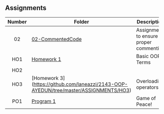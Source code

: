 ## Assignments

| Number | Folder                              | Description                            |
| :----: | ----------------------------------- | -------------------------------------- |
| 02     | [02-CommentedCode](https://github.com/laneazzi/2143-OOP-AYEDUN/tree/master/ASSIGNMENTS/02-CommentedCode) | Assignment to ensure proper commenting |
| HO1    |  [Homework 1](https://github.com/laneazzi/2143-OOP-AYEDUN/tree/master/ASSIGNMENTS/HO1)                   | Basic OOP Terms |
| HO2    |
| HO3    |[Homework 3] (https://github.com/laneazzi/2143-OOP-AYEDUN/tree/master/ASSIGNMENTS/HO3)                    | Overloading operators |
| PO1    | [ Program 1](https://github.com/laneazzi/2143-OOP-AYEDUN/tree/master/ASSIGNMENTS/P01)                    | Game of Peace!  |


